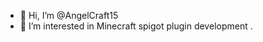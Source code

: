 - 👋 Hi, I’m @AngelCraft15
- 👀 I’m interested in Minecraft spigot plugin development
.

<!---
AngelCraft15/AngelCraft15 is a ✨ special ✨ repository because its `README.md` (this file) appears on your GitHub profile.
You can click the Preview link to take a look at your changes.
--->

